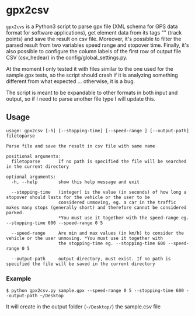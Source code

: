 # gpx2csv
`gpx2cvs` is a Python3 script to parse gpx file (XML schema for GPS data format for software applications), get element data from its tags "<trkpt>" (track points) and save the result on csv file. Moreover, it's possible to filter the parsed result from two variables speed range and stopover time. 
Finally, it's also possible to configure the column labels of the first row of output file CSV (csv_hedear) in the config/global_settings.py.

At the moment I only tested it with files similar to the one used for the sample.gpx tests, so the script should crash if it is analyzing something different from what expected ... otherwise, it is a bug.

The script is meant to be expandable to other formats in both input and output, so if I need to parse another file type I will update this.

## Usage

```
usage: gpx2csv [-h] [--stopping-time] [--speed-range ] [--output-path] filetoparse

Parse file and save the result in csv file with same name

positional arguments:
  filetoparse       If no path is specified the file will be searched in the current directory

optional arguments:
  -h, --help        show this help message and exit

  --stopping-time   (integer) is the value (in seconds) of how long a stopover should lasts for the vehicle or the user to be 
                    considered unmoving, eg. a car in the traffic makes many stops (generally short) and therefore cannot be considered parked.
                    *You must use it together with the speed-range eg. --stopping-time 600 --speed-range 0 5

  --speed-range     Are min and max values (in km/h) to consider the vehicle or the user unmoving. *You must use it together with   
                    the stopping-time eg. --stopping-time 600 --speed-range 0 5
                    
  --output-path     output directory, must exist. If no path is specified the file will be saved in the current directory
```

### Example

```
$ python gpx2csv.py sample.gpx --speed-range 0 5 --stopping-time 600 --output-path ~/Desktop
```
It will create in the output folder (`~/Desktop/`) the sample.csv file
